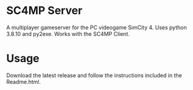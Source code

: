 # SC4MP Server
A multiplayer gameserver for the PC videogame SimCity 4. Uses python 3.8.10 and py2exe. Works with the SC4MP Client.

# Usage
Download the latest release and follow the instructions included in the Readme.html.
